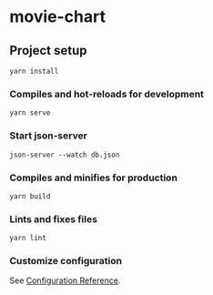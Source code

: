 # movie-chart

## Project setup
```
yarn install
```

### Compiles and hot-reloads for development
```
yarn serve
```

### Start json-server
```
json-server --watch db.json
```

### Compiles and minifies for production
```
yarn build
```

### Lints and fixes files
```
yarn lint
```

### Customize configuration
See [Configuration Reference](https://cli.vuejs.org/config/).
